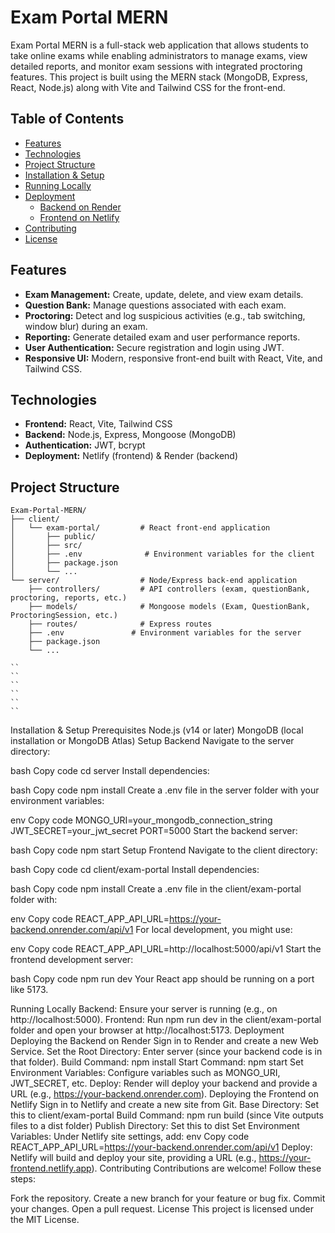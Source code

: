 # Exam Portal MERN

Exam Portal MERN is a full-stack web application that allows students to take online exams while enabling administrators to manage exams, view detailed reports, and monitor exam sessions with integrated proctoring features. This project is built using the MERN stack (MongoDB, Express, React, Node.js) along with Vite and Tailwind CSS for the front-end.

## Table of Contents

- [Features](#features)
- [Technologies](#technologies)
- [Project Structure](#project-structure)
- [Installation & Setup](#installation--setup)
- [Running Locally](#running-locally)
- [Deployment](#deployment)
  - [Backend on Render](#deploying-the-backend-on-render)
  - [Frontend on Netlify](#deploying-the-frontend-on-netlify)
- [Contributing](#contributing)
- [License](#license)

## Features

- **Exam Management:** Create, update, delete, and view exam details.
- **Question Bank:** Manage questions associated with each exam.
- **Proctoring:** Detect and log suspicious activities (e.g., tab switching, window blur) during an exam.
- **Reporting:** Generate detailed exam and user performance reports.
- **User Authentication:** Secure registration and login using JWT.
- **Responsive UI:** Modern, responsive front-end built with React, Vite, and Tailwind CSS.

## Technologies

- **Frontend:** React, Vite, Tailwind CSS
- **Backend:** Node.js, Express, Mongoose (MongoDB)
- **Authentication:** JWT, bcrypt
- **Deployment:** Netlify (frontend) & Render (backend)

## Project Structure

```plaintext
Exam-Portal-MERN/
├── client/
│   └── exam-portal/         # React front-end application
│       ├── public/
│       ├── src/
│       ├── .env              # Environment variables for the client
│       ├── package.json
│       └── ...
└── server/                  # Node/Express back-end application
    ├── controllers/         # API controllers (exam, questionBank, proctoring, reports, etc.)
    ├── models/              # Mongoose models (Exam, QuestionBank, ProctoringSession, etc.)
    ├── routes/              # Express routes
    ├── .env               # Environment variables for the server
    ├── package.json
    └── ...

``
``
``
``
``
``
```

Installation & Setup
Prerequisites
Node.js (v14 or later)
MongoDB (local installation or MongoDB Atlas)
Setup Backend
Navigate to the server directory:

bash
Copy code
cd server
Install dependencies:

bash
Copy code
npm install
Create a .env file in the server folder with your environment variables:

env
Copy code
MONGO_URI=your_mongodb_connection_string
JWT_SECRET=your_jwt_secret
PORT=5000
Start the backend server:

bash
Copy code
npm start
Setup Frontend
Navigate to the client directory:

bash
Copy code
cd client/exam-portal
Install dependencies:

bash
Copy code
npm install
Create a .env file in the client/exam-portal folder with:

env
Copy code
REACT_APP_API_URL=https://your-backend.onrender.com/api/v1
For local development, you might use:

env
Copy code
REACT_APP_API_URL=http://localhost:5000/api/v1
Start the frontend development server:

bash
Copy code
npm run dev
Your React app should be running on a port like 5173.

Running Locally
Backend: Ensure your server is running (e.g., on http://localhost:5000).
Frontend: Run npm run dev in the client/exam-portal folder and open your browser at http://localhost:5173.
Deployment
Deploying the Backend on Render
Sign in to Render and create a new Web Service.
Set the Root Directory: Enter server (since your backend code is in that folder).
Build Command: npm install
Start Command: npm start
Set Environment Variables: Configure variables such as MONGO_URI, JWT_SECRET, etc.
Deploy: Render will deploy your backend and provide a URL (e.g., https://your-backend.onrender.com).
Deploying the Frontend on Netlify
Sign in to Netlify and create a new site from Git.
Base Directory: Set this to client/exam-portal
Build Command: npm run build (since Vite outputs files to a dist folder)
Publish Directory: Set this to dist
Set Environment Variables: Under Netlify site settings, add:
env
Copy code
REACT_APP_API_URL=https://your-backend.onrender.com/api/v1
Deploy: Netlify will build and deploy your site, providing a URL (e.g., https://your-frontend.netlify.app).
Contributing
Contributions are welcome! Follow these steps:

Fork the repository.
Create a new branch for your feature or bug fix.
Commit your changes.
Open a pull request.
License
This project is licensed under the MIT License.
